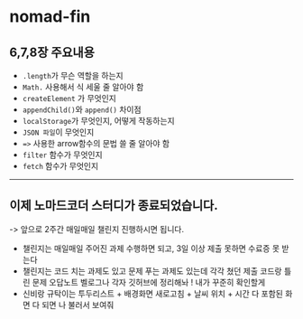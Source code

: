 # nomad-fin

## 6,7,8장 주요내용
- `.length`가 무슨 역할을 하는지
- `Math.` 사용해서 식 세울 줄 알아야 함 
- `createElement` 가 무엇인지
- `appendChild()`와 `append()` 차이점
- `localStorage`가 무엇인지, 어떻게 작동하는지
- `JSON 파일`이 무엇인지
- `=>` 사용한 arrow함수의 문법 쓸 줄 알아야 함
- `filter` 함수가 무엇인지
- `fetch` 함수가 무엇인지

---
## 이제 노마드코더 스터디가 종료되었습니다.
-> 앞으로 2주간 매일매일 챌린지 진행하시면 됩니다.

- 챌린지는 매일매일 주어진 과제 수행하면 되고, 3일 이상 제출 못하면 수료증 못 받는다
- 챌린지는 코드 치는 과제도 있고 문제 푸는 과제도 있는데 각각 쳤던 제출 코드랑 틀린 문제 오답노트 벨로그나 각자 깃허브에 정리해놔 ! 내가 꾸준히 확인할게
- 신비랑 규탁이는 투두리스트 + 배경화면 새로고침 + 날씨 위치 + 시간 다 포함된 화면 다 되면 나 불러서 보여줘
